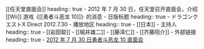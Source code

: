 [[任天堂直面会]]
heading:: true
	- 2012 年 7 月 30 日，任天堂召开直面会，介绍 [[Wii]] 游戏《[[勇者斗恶龙 10]]》的消息
	- 日版标题
	  heading:: true
		- ドラゴンクエストX Direct 2012.7.30
	- 播放地区
	  heading:: true
		- [[日本]]
	- 主持人
	  heading:: true
		- [[岩田聪]]
		- [[堀井雄二]]
		- [[藤泽仁]]
		- [[齐藤阳介]]
	- 外部链接
	  heading:: true
		- [2012 年 7 月 30 日勇者斗恶龙 10 直面会](https://www.bilibili.com/video/BV1e7411m7dm/)